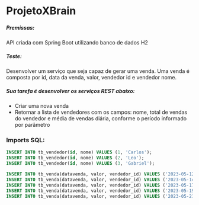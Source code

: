 # ProjetoXBrain

##### Premissas:
API criada com Spring Boot utilizando banco de dados H2

##### Teste:
Desenvolver um serviço que seja capaz de gerar uma venda.
Uma venda é composta por id, data da venda, valor, vendedor id e vendedor nome.

##### Sua tarefa é desenvolver os serviços REST abaixo:
- Criar uma nova venda
- Retornar a lista de vendedores com os campos: nome, total de vendas do vendedor e média de vendas diária, conforme o período informado por parâmetro 

### Imports SQL:
```sql
INSERT INTO tb_vendedor(id, nome) VALUES (1, 'Carlos');
INSERT INTO tb_vendedor(id, nome) VALUES (2, 'Leo');
INSERT INTO tb_vendedor(id, nome) VALUES (3, 'Gabriel');

INSERT INTO tb_venda(datavenda, valor, vendedor_id) VALUES ('2023-05-12', 223.53, 1);
INSERT INTO tb_venda(datavenda, valor, vendedor_id) VALUES ('2023-05-14', 123.5, 1);
INSERT INTO tb_venda(datavenda, valor, vendedor_id) VALUES ('2023-05-17', 206.5, 2);
INSERT INTO tb_venda(datavenda, valor, vendedor_id) VALUES ('2023-05-19', 125, 2);
INSERT INTO tb_venda(datavenda, valor, vendedor_id) VALUES ('2023-05-21', 96.2, 3);
```
